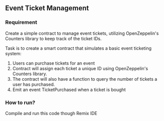 ## Event Ticket Management

### Requirement
Create a simple contract to manage event tickets, utilizing OpenZeppelin's Counters library to keep track of the ticket IDs.

Task is to create a smart contract that simulates a basic event ticketing system:

1. Users can purchase tickets for an event
2. Contract will assign each ticket a unique ID using OpenZeppelin's Counters library. 
3. The contract will also have a function to query the number of tickets a user has purchased.
4. Emit an event TicketPurchased when a ticket is bought

### How to run?
Compile and run this code though Remix IDE
